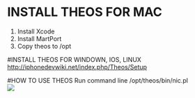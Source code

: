 # INSTALL THEOS FOR MAC
1. Install Xcode
2. Install MartPort
3. Copy theos to /opt

#INSTALL THEOS FOR WINDOWN, IOS, LINUX
http://iphonedevwiki.net/index.php/Theos/Setup

#HOW TO USE THEOS
Run command line
/opt/theos/bin/nic.pl
<br>
<img src="https://pbs.twimg.com/media/CM2TvYWVEAEQa3U.png" >
